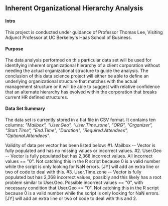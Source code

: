 Inherent Organizational Hierarchy Analysis
-------------------------------

#### Intro
This project is conducted under guidance of Professor Thomas Lee, Visiting Adjunct Professor at UC Berkeley's Haas School of Business.  

#### Purpose
The data analysis performed on this particular data set will be used for identifying inherent organizational hierarchy of a client corporation without needing the actual organizational structure to guide the analysis.  The conclusion of this data science project will either be able to define an underlying organizational structure that matches with the actual management structure or it will be able to suggest with relative confidence that an alternate hierarchy has evolved within the corporation that breaks current HR defined structures.    

#### Data Set Summary
The data set is currently stored in a flat file in CSV format.  It contains ten columns: *"Mailbox", "User.Geo", "User.Time.zone", "ORG", "Organizer", "Start.Time", "End.Time", "Duration", "Required.Attendees", "Optional.Attendees"*. 

Validity of data per vector has been listed below:
#1. Mailbox -- Vector is fully populated and has no missing values or incorrect values.
#2. User.Geo -- Vector is fully populated but has 2,368 incorrect values.  All incorrect values == "0".  Not catching this in the R script because 0 is a valid number while the script is only looking for NaN errors.  [JY] will add an extra line or two of code to deal with this.
#3. User.Time.zone -- Vector is fully populated but has 2,368 incorrect values, possibly and this likely has a root problem similar to User.Geo.  Possible incorrect values == "0", with necessary condition that User.Geo == "0".  Not catching this in the R script because 0 is a valid number while the script is only looking for NaN errors.  [JY] will add an extra line or two of code to deal with this and 2.
